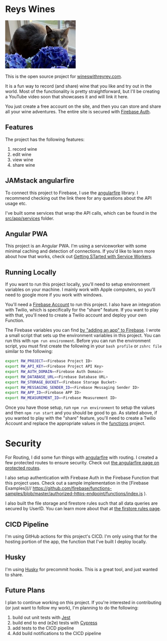 # Reys Wines

![ReyRey](./src/assets/pages/home.jpg)

This is the open source project for [wineswithreyrey.com](https://www.wineswithreyrey.com).

It is a fun way to record (and share) wine that you like and try out in the world. Most of the functionality is pretty straightforward, but I'll be creating a YouTube video soon that showcases it and will link it here.

You just create a free account on the site, and then you can store and share all your wine adventures. The entire site is secured with [Firebase Auth](https://firebase.google.com/docs/auth).

## Features

The project has the following features:

1. record wine
2. edit wine
3. view wine
4. share wine

## JAMstack angularfire

To connect this project to Firebase, I use the [angularfire](https://github.com/angular/angularfire) library. I recommend checking out the link there for any questions about the API usage etc.

I've built some services that wrap the API calls, which can be found in the [src/app/services](./src/app/services) folder.

## Angular PWA

This project is an Angular PWA. I'm using a serviceworker with some minimal caching and detection of connections. If you'd like to learn more about how that works, check out [Getting STarted with Service Workers](https://angular.io/guide/service-worker-getting-started).

## Running Locally

If you want to run this project locally, you'll need to setup environment variables on your machine. I mainly work with Apple computers, so you'll need to google more if you work with windows.

You'll need a [Firebase Account](https://firebase.google.com/) to run this project. I also have an integration with Twilio, which is specifically for the "share" feature. If you want to play with that, you'll need to create a Twilio account and deploy your own Function.

The Firebase variables you can find [by "adding an app" to Firebase](https://support.google.com/firebase/answer/9326094?hl=en). I wrote a small script that sets up the environment variables in this project. You can run this with `npm run environment`. Before you can run the environment script, you must first create the following in your `bash profile` or `zshrc file` similar to the following:

```bash
export RW_PROJECT=<Firebase Project ID>
export RW_API_KEY=<Firebase Project API Key>
export RW_AUTH_DOMAIN=<Firebase Auth Domain>
export RW_DATABASE_URL=<Firebase Database URL>
export RW_STORAGE_BUCKET=<Firebase Storage Bucket>
export RW_MESSAGING_SENDER_ID=<Firebase Messaging Sender ID>
export RW_APP_ID=<Firebase APP ID>
export RW_MEASUREMENT_ID=<Firebase Measurement ID>
```

Once you have those setup, run `npm run environment` to setup the values and then `npm run start` and you should be good to go. As stated above, if you wanted to play with the "share" feature, you'll need to create a Twilio Account and replace the appropriate values in the [functions](./functions) project.

# Security

For Routing, I did some fun things with [angularfire](https://github.com/angular/angularfire) with routing. I created a few protected routes to ensure security. Check out [the angularfire page on protected routes](https://github.com/angular/angularfire/blob/master/docs/auth/router-guards.md).

I also setup authentication with Firebase Auth in the Firebase Function that this project uses. Check out a sample implementation in the [Firebase Examples](// https://github.com/firebase/functions-samples/blob/master/authorized-https-endpoint/functions/index.js
).

I also built the file storage and firestore rules such that all data queries are secured by UserID. You can learn more about that at [the firstore rules page](https://firebase.google.com/docs/firestore/security/rules-query).

## CICD Pipeline

I'm using GitHub actions for this project's CICD. I'm only using that for the hosting portion of the app, the function that I've built I deploy locally.

## Husky

I'm using [Husky](https://typicode.github.io/husky/#/) for precommit hooks. This is a great tool, and just wanted to share.

## Future Plans

I plan to continue working on this project. If you're interested in contributing (or just want to follow my work), I'm planning to do the following:

1. build out unit tests with [Jest](https://jestjs.io/)
2. build end to end (e2e) tests with [Cypress](https://www.cypress.io/)
3. add tests to the CICD pipeline
4. Add build notifications to the CICD pipeline
